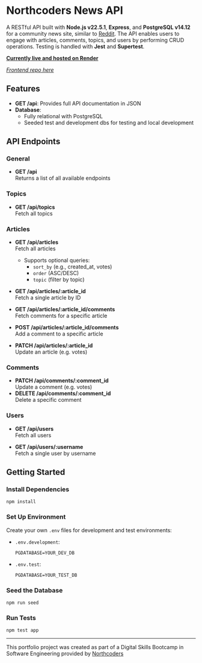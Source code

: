 # Northcoders News API

A RESTful API built with **Node.js v22.5.1**, **Express**, and **PostgreSQL v14.12** for a community news site, similar to [Reddit](https://www.reddit.com). 
The API enables users to engage with articles, comments, topics, and users by performing CRUD operations.
Testing is handled with **Jest** and **Supertest**.

[**Currently live and hosted on Render**](https://top-nc-news.onrender.com/api)

[*Frontend repo here*](https://www.github.com/lexkon/top-nc-news-react/)

## Features
- **GET /api**: Provides full API documentation in JSON
- **Database**:
  - Fully relational with PostgreSQL
  - Seeded test and development dbs for testing and local development


## API Endpoints

### General
- **GET /api**  
  Returns a list of all available endpoints

### Topics
- **GET /api/topics**  
  Fetch all topics

### Articles
- **GET /api/articles**  
  Fetch all articles
  - Supports optional queries:  
    - `sort_by` (e.g., created_at, votes)  
    - `order` (ASC/DESC)  
    - `topic` (filter by topic)  

- **GET /api/articles/:article_id**  
  Fetch a single article by ID

- **GET /api/articles/:article_id/comments**  
  Fetch comments for a specific article

- **POST /api/articles/:article_id/comments**  
  Add a comment to a specific article

- **PATCH /api/articles/:article_id**  
  Update an article (e.g. votes)

### Comments
- **PATCH /api/comments/:comment_id**  
  Update a comment (e.g. votes)
- **DELETE /api/comments/:comment_id**  
  Delete a specific comment

### Users
- **GET /api/users**  
  Fetch all users

- **GET /api/users/:username**  
  Fetch a single user by username


## Getting Started
### Install Dependencies
```
npm install
```

### Set Up Environment
Create your own `.env` files for development and test environments:
- `.env.development`:
  ```
  PGDATABASE=YOUR_DEV_DB
  ```
- `.env.test`:
  ```
  PGDATABASE=YOUR_TEST_DB
  ```

### Seed the Database
```
npm run seed
```

### Run Tests
```
npm test app
```

--- 

This portfolio project was created as part of a Digital Skills Bootcamp in Software Engineering provided by [Northcoders](https://northcoders.com/)
